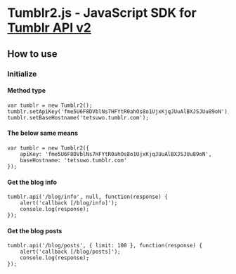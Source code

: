 Tumblr2.js - JavaScript SDK for [Tumblr API v2](http://www.tumblr.com/docs/en/api/v2)
=====================================================================================


How to use
----------

### Initialize

#### Method type

    var tumblr = new Tumblr2();
    tumblr.setApiKey('fme5U6F8DVblNs7HFYtR0ahOs8o1UjxKjqJUuAlBXJSJUu89oN');
    tumblr.setBaseHostname('tetsuwo.tumblr.com');


#### The below same means

    var tumblr = new Tumblr2({ 
        apiKey: 'fme5U6F8DVblNs7HFYtR0ahOs8o1UjxKjqJUuAlBXJSJUu89oN', 
        baseHostname: 'tetsuwo.tumblr.com' 
    });


#### Get the blog info

    tumblr.api('/blog/info', null, function(response) {
        alert('callback [/blog/info]');
        console.log(response);
    });


#### Get the blog posts

    tumblr.api('/blog/posts', { limit: 100 }, function(response) {
        alert('callback [/blog/posts]');
        console.log(response);
    });


